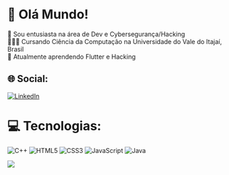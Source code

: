# 💫 Olá Mundo!
📡 Sou entusiasta na área de Dev e Cybersegurança/Hacking<br>👨🏻‍💻 Cursando Ciência da Computação na Universidade do Vale do Itajaí, Brasil<br>💭 Atualmente aprendendo Flutter e Hacking


## 🌐 Social:
[![LinkedIn](https://img.shields.io/badge/LinkedIn-%230077B5.svg?logo=linkedin&logoColor=white)](https://www.linkedin.com/in/bernardo-escobar-155985234) 

# 💻 Tecnologias:
![C++](https://img.shields.io/badge/c++-%2300599C.svg?style=for-the-badge&logo=c%2B%2B&logoColor=white) ![HTML5](https://img.shields.io/badge/html5-%23E34F26.svg?style=for-the-badge&logo=html5&logoColor=white) ![CSS3](https://img.shields.io/badge/css3-%231572B6.svg?style=for-the-badge&logo=css3&logoColor=white) ![JavaScript](https://img.shields.io/badge/javascript-%23323330.svg?style=for-the-badge&logo=javascript&logoColor=%23F7DF1E) ![Java](https://img.shields.io/badge/java-%23ED8B00.svg?style=for-the-badge&logo=openjdk&logoColor=white)

![](https://github-readme-stats.vercel.app/api?username=Bernardo-Escobar&theme=dark&hide_border=true&include_all_commits=false&count_private=false)<br/>

<!-- Proudly created with GPRM ( https://gprm.itsvg.in ) -->
